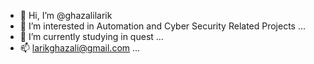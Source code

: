 - 👋 Hi, I’m @ghazalilarik
- 👀 I’m interested in Automation and Cyber Security Related Projects ...
- 🌱 I’m currently studying in quest ...
- 📫 larikghazali@gmail.com ...

<!---
ghazalilarik/ghazalilarik is a ✨ special ✨ repository because its `README.md` (this file) appears on your GitHub profile.
You can click the Preview link to take a look at your changes.
--->
